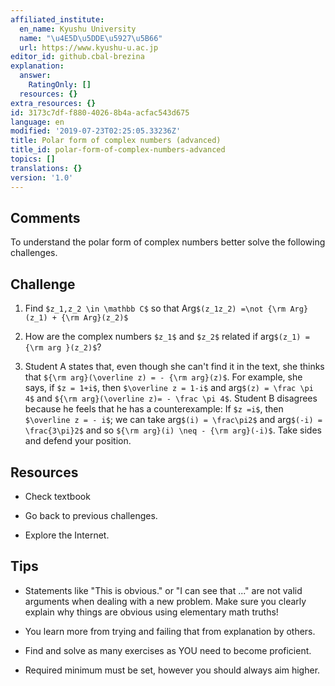 ```yaml
---
affiliated_institute:
  en_name: Kyushu University
  name: "\u4E5D\u5DDE\u5927\u5B66"
  url: https://www.kyushu-u.ac.jp
editor_id: github.cbal-brezina
explanation:
  answer:
    RatingOnly: []
  resources: {}
extra_resources: {}
id: 3173c7df-f880-4026-8b4a-acfac543d675
language: en
modified: '2019-07-23T02:25:05.33236Z'
title: Polar form of complex numbers (advanced)
title_id: polar-form-of-complex-numbers-advanced
topics: []
translations: {}
version: '1.0'
---
```




## Comments

To understand the polar form of complex numbers better solve the following challenges. 

## Challenge

1. Find `$z_1,z_2 \in \mathbb C$` so that Arg`$(z_1z_2) =\not {\rm Arg}(z_1) + {\rm Arg}(z_2)$`

2. How are the complex numbers `$z_1$` and `$z_2$` related if arg`$(z_1) ={\rm arg }(z_2)$`?

3. Student A states that, even though she can't find it in the text, she thinks that 
   `${\rm arg}(\overline z) = - {\rm arg}(z)$`. For example, she says, if `$z = 1+i$`, then `$\overline z = 1-i$` and 
   arg`$(z) = \frac \pi 4$` and `${\rm arg}(\overline z)= - \frac \pi 4$`. Student B disagrees because he feels that he
   has a counterexample: If `$z =i$`, then `$\overline z = - i$`; we can take arg`$(i) = \frac\pi2$` and 
   arg`$(-i) = \frac{3\pi}2$` and so `${\rm arg}(i) \neq - {\rm arg}(-i)$`. Take sides and defend your position.

## Resources

- Check textbook

- Go back to previous challenges.

- Explore the Internet.

## Tips

- Statements like "This is obvious." or "I can see that ..." are not valid 
 arguments when dealing with a new problem. Make sure you clearly explain
 why things are obvious using elementary math truths!

- You learn more from trying and failing that from  explanation by others.

- Find and solve as many exercises as YOU need to become proficient.

- Required minimum must be set, however you should always aim higher.

